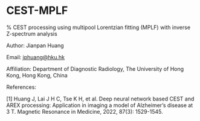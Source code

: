 # CEST-MPLF

% CEST processing using multipool Lorentzian fitting (MPLF) with inverse Z-spectrum analysis

Author: Jianpan Huang

Email: jphuang@hku.hk

Affiliation: Department of Diagnostic Radiology, The University of Hong Kong, Hong Kong, China

References: 

[1] Huang J, Lai J H C, Tse K H, et al. Deep neural network based CEST and AREX processing: Application in imaging a model of Alzheimer’s disease at 3 T. Magnetic Resonance in Medicine, 2022, 87(3): 1529-1545.

